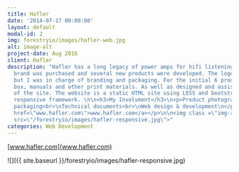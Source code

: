 ```yaml
---
title: Hafler
date: '2014-07-17 00:00:00'
layout: default
modal-id: 2
img: forestryio/images/hafler-web.jpg
alt: image-alt
project-date: Aug 2016
client: Hafler
description: "Hafler has a long legacy of power amps for hifi listening systems. The
  brand was purchased and several new products were developed. The logo was decided
  but I was in charge of branding and packaging. For the initial 6 products I created
  box, manuals and other print materials. As well as designed and assisted the development
  of the site. The website is a static HTML site using LESS and bootstrap for the
  responsive framework. \n\n<h3>My Involvment</h3>\n<p>Product photography<br>\nProduct
  packaging<br>\nTechnical documents<br>\nWeb design & development\n</p>\n\n<p><a
  href=\"www.hafler.com\">www.hafler.com</a></p>\n\n<img class =\"img-responsive\"
  src=\"/forestryio/images/hafler-responsive.jpg\">"
categories: Web Development
---
```

[www.hafler.com](www.hafler.com)

![]({{ site.baseurl }}/forestryio/images/hafler-responsive.jpg)